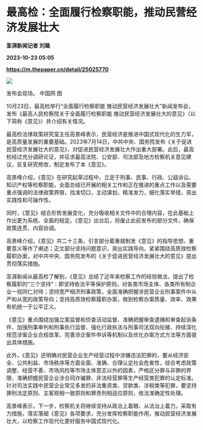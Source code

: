 # 最高检：全面履行检察职能，推动民营经济发展壮大
**澎湃新闻记者 刘璐**

**2023-10-23 05:05**

**https://m.thepaper.cn/detail/25025770**

![](https://imagecloud.thepaper.cn/thepaper/image/275/223/673.jpg)

发布会现场。 中国网 图

10月23日，最高检举行“全面履行检察职能 推动民营经济发展壮大”新闻发布会，发布《最高人民检察院关于全面履行检察职能 推动民营经济发展壮大的意见》（以下简称《意见》）并介绍有关情况。

最高检法律政策研究室主任高景峰表示，民营经济是推进中国式现代化的生力军，是高质量发展的重要基础。2023年7月14日，中共中央、国务院发布《关于促进民营经济发展壮大的意见》，对促进民营经济发展壮大作出重大部署。此后，最高检经过充分调研论证，并征求最高法院、公安部、司法部及地方检察机关意见建议，反复研究修改，制定发布了本《意见》。

高景峰介绍，《意见》在研究起草过程中，立足于刑事、民事、行政、公益诉讼、知识产权等检察职能，全面总结已开展的相关工作和正在推进的重点工作以及需要重点强调的法律政策界限，找准切口，主动谋划，精准发力，细化落实举措，突出实践性和可操作性。

同时，《意见》结合形势发展变化，充分吸收相关文件中的合理内容，在此基础上作出更为系统、全面的规定。《意见》出台后，将废止此前发布的部分文件，确保政策连贯、内容协调。

高景峰介绍，《意见》共二十三条，引言部分着重就制发《意见》的指导思想、重要意义等作了阐述；正文部分坚持问题意识，突出实践导向，紧紧围绕高质效检察履职办案，对中共中央、国务院发布的《关于促进民营经济发展壮大的意见》提出贯彻落实措施。

澎湃新闻从最高检了解到，《意见》总结了近年来检察工作的经验做法，提出了检察履职的“三个坚持”：即坚持依法平等保护原则，对各类市场主体、各类所有制企业一视同仁对待；坚持宽严相济刑事政策，全面准确把握涉民营企业刑事案件中从严和从宽的政策导向；坚持高质效检察履职办案，做到检察办案质量、效率、效果有机统一于公平正义。

《意见》重点围绕加强立案监督和侦查活动监督、准确把握审查逮捕和审查起诉条件、加强刑事审判和刑事执行监督、强化行政执法与刑事司法双向衔接、持续深化规范涉案企业合规改革、完善涉企案件申诉等机制以及优化办案方式方法等方面提出具体措施。

此外，《意见》还明确对民营企业生产经营过程中涉嫌违法犯罪的，要从经济安全、公共利益、市场秩序等方面全面、准确、合理认定社会危害性，综合考虑政策调整、经营不善、市场风险等市场主体意志以外的因素，严格区分罪与非罪的界限，准确把握民营企业涉合同诈骗罪、非法经营罪等生产经营类犯罪的认定标准。针对司法实践中民营企业常见多发的非法集资类、贷款类、涉税类等犯罪，要坚持罪刑法定原则、主客观相一致原则和罪责刑相适应原则，依法准确定性处理。

高景峰表示，下一步，检察机关将继续坚持从政治上着眼、从法治上着力，采取有力措施，落实落细《意见》各项要求，充分发挥检察职能作用，推动民营经济发展壮大，以检察工作现代化更好服务中国式现代化。